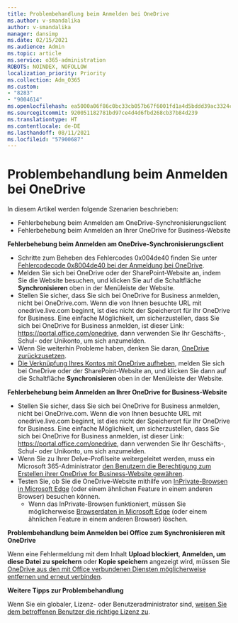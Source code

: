 ```yaml
---
title: Problembehandlung beim Anmelden bei OneDrive
ms.author: v-smandalika
author: v-smandalika
manager: dansimp
ms.date: 02/15/2021
ms.audience: Admin
ms.topic: article
ms.service: o365-administration
ROBOTS: NOINDEX, NOFOLLOW
localization_priority: Priority
ms.collection: Adm_O365
ms.custom:
- "8283"
- "9004614"
ms.openlocfilehash: ea5000a06f86c0bc33cb057b67f6001fd1a4d5bddd39ac3324cd3b5c74ecdae7
ms.sourcegitcommit: 920051182781bd97ce4d4d6fbd268cb37b84d239
ms.translationtype: HT
ms.contentlocale: de-DE
ms.lasthandoff: 08/11/2021
ms.locfileid: "57900687"
---
```

# <a name="troubleshoot-signing-in-to-onedrive"></a>Problembehandlung beim Anmelden bei OneDrive

In diesem Artikel werden folgende Szenarien beschrieben:

- Fehlerbehebung beim Anmelden am OneDrive-Synchronisierungsclient
- Fehlerbehebung beim Anmelden an Ihrer OneDrive for Business-Website

**Fehlerbehebung beim Anmelden am OneDrive-Synchronisierungsclient**

- Schritte zum Beheben des Fehlercodes 0x004de40 finden Sie unter [Fehlercodecode 0x8004de40 bei der Anmeldung bei OneDrive](https://docs.microsoft.com/sharepoint/troubleshoot/administration/error-0x8004de40-in-onedrive).
- Melden Sie sich bei OneDrive oder der SharePoint-Website an, indem Sie die Website besuchen, und klicken Sie auf die Schaltfläche **Synchronisieren** oben in der Menüleiste der Website. 
- Stellen Sie sicher, dass Sie sich bei OneDrive for Business anmelden, nicht bei OneDrive.com. Wenn die von Ihnen besuchte URL mit onedrive.live.com beginnt, ist dies nicht der Speicherort für Ihr OneDrive for Business. Eine einfache Möglichkeit, um sicherzustellen, dass Sie sich bei OneDrive for Business anmelden, ist dieser Link: https://portal.office.com/onedrive, dann verwenden Sie Ihr Geschäfts-, Schul- oder Unikonto, um sich anzumelden.
- Wenn Sie weiterhin Probleme haben, denken Sie daran, [OneDrive zurückzusetzen](https://support.microsoft.com/office/reset-onedrive-34701e00-bf7b-42db-b960-84905399050c).
- [Die Verknüpfung Ihres Kontos mit OneDrive aufheben](https://support.microsoft.com/office/how-to-remove-an-account-in-onedrive-72699268-9e64-45bd-b723-9a19f4512fd1), melden Sie sich bei OneDrive oder der SharePoint-Website an, und klicken Sie dann auf die Schaltfläche **Synchronisieren** oben in der Menüleiste der Website. 

**Fehlerbehebung beim Anmelden an Ihrer OneDrive for Business-Website**

- Stellen Sie sicher, dass Sie sich bei OneDrive for Business anmelden, nicht bei OneDrive.com. Wenn die von Ihnen besuchte URL mit onedrive.live.com beginnt, ist dies nicht der Speicherort für Ihr OneDrive for Business. Eine einfache Möglichkeit, um sicherzustellen, dass Sie sich bei OneDrive for Business anmelden, ist dieser Link: https://portal.office.com/onedrive, dann verwenden Sie Ihr Geschäfts-, Schul- oder Unikonto, um sich anzumelden.
- Wenn Sie zu Ihrer Delve-Profilseite weitergeleitet werden, muss ein Microsoft 365-Administrator [den Benutzern die Berechtigung zum Erstellen ihrer OneDrive for Business-Website gewähren](https://support.microsoft.com/office/you-re-redirected-to-your-delve-profile-page-after-you-click-onedrive-on-the-microsoft-365-app-launcher-2af26640-9ddf-46c3-8912-6af30efcc7b0).
- Testen Sie, ob Sie die OneDrive-Website mithilfe von [InPrivate-Browsen in Microsoft Edge](https://support.microsoft.com/microsoft-edge/browse-inprivate-in-microsoft-edge-e6f47704-340c-7d4f-b00d-d0cf35aa1fcc) (oder einem ähnlichen Feature in einem anderen Browser) besuchen können.
    - Wenn das InPrivate-Browsen funktioniert, müssen Sie möglicherweise [Browserdaten in Microsoft Edge](https://support.microsoft.com/microsoft-edge/view-and-delete-browser-history-in-microsoft-edge-00cf7943-a9e1-975a-a33d-ac10ce454ca4) (oder einem ähnlichen Feature in einem anderen Browser) löschen.

**Problembehandlung beim Anmelden bei Office zum Synchronisieren mit OneDrive**

Wenn eine Fehlermeldung mit dem Inhalt **Upload blockiert**, **Anmelden, um diese Datei zu speichern** oder **Kopie speichern** angezeigt wird, müssen Sie [OneDrive aus den mit Office verbundenen Diensten möglicherweise entfernen und erneut verbinden](https://support.microsoft.com/office/how-to-resolve-upload-blocked-sign-into-save-this-file-or-save-a-copy-error-messages-32c7340c-f5fb-4ca0-a829-65d8120f81f8).

**Weitere Tipps zur Problembehandlung**

Wenn Sie ein globaler, Lizenz- oder Benutzeradministrator sind, [weisen Sie dem betroffenen Benutzer die richtige Lizenz zu](https://docs.microsoft.com/microsoft-365/admin/manage/assign-licenses-to-users).

